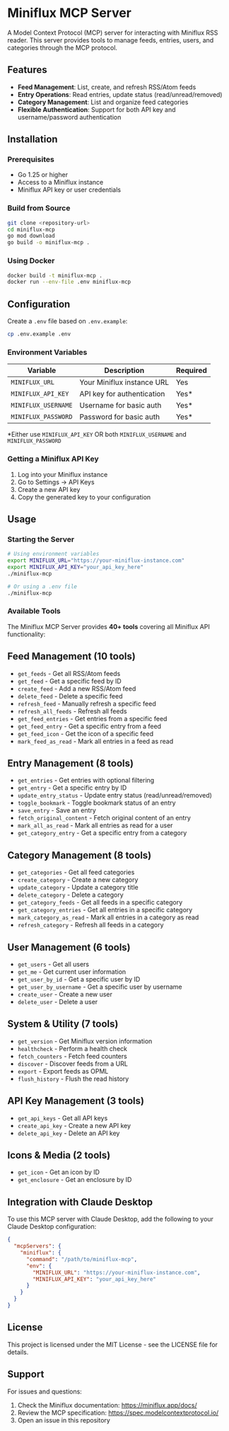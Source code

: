 # Miniflux MCP Server

A Model Context Protocol (MCP) server for interacting with Miniflux RSS reader. This server provides tools to manage feeds, entries, users, and categories through the MCP protocol.

## Features

- **Feed Management**: List, create, and refresh RSS/Atom feeds
- **Entry Operations**: Read entries, update status (read/unread/removed)
- **Category Management**: List and organize feed categories
- **Flexible Authentication**: Support for both API key and username/password authentication

## Installation

### Prerequisites

- Go 1.25 or higher
- Access to a Miniflux instance
- Miniflux API key or user credentials

### Build from Source

```bash
git clone <repository-url>
cd miniflux-mcp
go mod download
go build -o miniflux-mcp .
```

### Using Docker

```bash
docker build -t miniflux-mcp .
docker run --env-file .env miniflux-mcp
```

## Configuration

Create a `.env` file based on `.env.example`:

```bash
cp .env.example .env
```

### Environment Variables

| Variable | Description | Required |
|----------|-------------|----------|
| `MINIFLUX_URL` | Your Miniflux instance URL | Yes |
| `MINIFLUX_API_KEY` | API key for authentication | Yes* |
| `MINIFLUX_USERNAME` | Username for basic auth | Yes* |
| `MINIFLUX_PASSWORD` | Password for basic auth | Yes* |

*Either use `MINIFLUX_API_KEY` OR both `MINIFLUX_USERNAME` and `MINIFLUX_PASSWORD`

### Getting a Miniflux API Key

1. Log into your Miniflux instance
2. Go to Settings → API Keys
3. Create a new API key
4. Copy the generated key to your configuration

## Usage

### Starting the Server

```bash
# Using environment variables
export MINIFLUX_URL="https://your-miniflux-instance.com"
export MINIFLUX_API_KEY="your_api_key_here"
./miniflux-mcp

# Or using a .env file
./miniflux-mcp
```

### Available Tools

The Miniflux MCP Server provides **40+ tools** covering all Miniflux API functionality:

## Feed Management (10 tools)
- `get_feeds` - Get all RSS/Atom feeds
- `get_feed` - Get a specific feed by ID
- `create_feed` - Add a new RSS/Atom feed
- `delete_feed` - Delete a specific feed
- `refresh_feed` - Manually refresh a specific feed
- `refresh_all_feeds` - Refresh all feeds
- `get_feed_entries` - Get entries from a specific feed
- `get_feed_entry` - Get a specific entry from a feed
- `get_feed_icon` - Get the icon of a specific feed
- `mark_feed_as_read` - Mark all entries in a feed as read

## Entry Management (8 tools)
- `get_entries` - Get entries with optional filtering
- `get_entry` - Get a specific entry by ID
- `update_entry_status` - Update entry status (read/unread/removed)
- `toggle_bookmark` - Toggle bookmark status of an entry
- `save_entry` - Save an entry
- `fetch_original_content` - Fetch original content of an entry
- `mark_all_as_read` - Mark all entries as read for a user
- `get_category_entry` - Get a specific entry from a category

## Category Management (8 tools)
- `get_categories` - Get all feed categories
- `create_category` - Create a new category
- `update_category` - Update a category title
- `delete_category` - Delete a category
- `get_category_feeds` - Get all feeds in a specific category
- `get_category_entries` - Get all entries in a specific category
- `mark_category_as_read` - Mark all entries in a category as read
- `refresh_category` - Refresh all feeds in a category

## User Management (6 tools)
- `get_users` - Get all users
- `get_me` - Get current user information
- `get_user_by_id` - Get a specific user by ID
- `get_user_by_username` - Get a specific user by username
- `create_user` - Create a new user
- `delete_user` - Delete a user

## System & Utility (7 tools)
- `get_version` - Get Miniflux version information
- `healthcheck` - Perform a health check
- `fetch_counters` - Fetch feed counters
- `discover` - Discover feeds from a URL
- `export` - Export feeds as OPML
- `flush_history` - Flush the read history

## API Key Management (3 tools)
- `get_api_keys` - Get all API keys
- `create_api_key` - Create a new API key
- `delete_api_key` - Delete an API key

## Icons & Media (2 tools)
- `get_icon` - Get an icon by ID
- `get_enclosure` - Get an enclosure by ID

## Integration with Claude Desktop

To use this MCP server with Claude Desktop, add the following to your Claude Desktop configuration:

```json
{
  "mcpServers": {
    "miniflux": {
      "command": "/path/to/miniflux-mcp",
      "env": {
        "MINIFLUX_URL": "https://your-miniflux-instance.com",
        "MINIFLUX_API_KEY": "your_api_key_here"
      }
    }
  }
}
```

## License

This project is licensed under the MIT License - see the LICENSE file for details.

## Support

For issues and questions:
1. Check the Miniflux documentation: https://miniflux.app/docs/
2. Review the MCP specification: https://spec.modelcontextprotocol.io/
3. Open an issue in this repository
